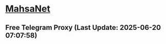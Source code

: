
# [MahsaNet](https://t.me/mahsa_net)
## Free Telegram Proxy (Last Update: 2025-06-20 07:07:58)

    